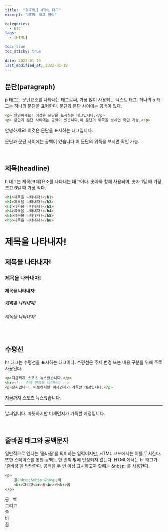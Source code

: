 ```yaml
---
title:  "[HTML] HTML 태그"
excerpt: "HTML 태그 정리"

categories:
  - ETC
tags:
  - [HTML]

toc: true
toc_sticky: true
 
date: 2022-01-19
last_modified_at: 2022-01-19
---
```


## 문단(paragraph)
p 태그는 문단요소를 나타내는 태그로써, 가장 많이 사용되는 텍스트 태그.
하나의 p 태그는 하나의 문단을 표현한다.
문단과 문단 사이에는 공백이 있다.

```html
<p> 안녕하세요! 이것은 문단을 표시하는 태그입니다.</p>
<p> 문단과 문단 사이에는 공백이 있습니다.이 문단의 위쪽을 보시면 확인 가능.</p>
```
<p> 안녕하세요! 이것은 문단을 표시하는 태그입니다.</p>
<p> 문단과 문단 사이에는 공백이 있습니다.이 문단의 위쪽을 보시면 확인 가능.</p>
<br>

## 제목(headline)
h 태그는 제목(표제)요소를 나타내는 태그이다.
숫자와 함께 사용되며, 숫자 1일 때 가장 크고 6일 때 가장 작다.

```html
<h1>제목을 나타내자!</h1>
<h2>제목을 나타내자!</h2>
<h3>제목을 나타내자!</h3>
<h4>제목을 나타내자!</h4>
<h5>제목을 나타내자!</h5>
<h6>제목을 나타내자!</h6>
```
<h1>제목을 나타내자!</h1>
<h2>제목을 나타내자!</h2>
<h3>제목을 나타내자!</h3>
<h4>제목을 나타내자!</h4>
<h5>제목을 나타내자!</h5>
<h6>제목을 나타내자!</h6>
<br>

## 수평선
hr 태그는 수평선을 표시하는 태그이다.
수평선은 주제 변경 또는 내용 구분을 위해 주로 사용된다.

```html
<p>지금까지 스포츠 뉴스였습니다.</p>
<hr><!-- 주제 변경을 나타낸다 -->
<p>날씨입니다. 따뜻하지만 미세먼지가 가득할 예정입니다.</p>
```
<p>지금까지 스포츠 뉴스였습니다.</p>
<hr>
<p>날씨입니다. 따뜻하지만 미세먼지가 가득할 예정입니다.</p>
<br>

## 줄바꿈 태그와 공백문자
일반적으로 엔터는 '줄바꿈'을 의미하는 입력이지만, HTML 코드에서는 이를 무시한다.
또한 스페이스를 통한 공백도 한 번씩 밖에 인정되지 않는다.
HTML에서는 br 태그가 '줄바꿈'을 담당한다.
공백을 두 번 이상 표시하고자 할떄는 \&nbsp; 를 사용한다.

```html
<p>
    공&nbsp;&nbsp;&nbsp;백
    <br>그리고<br>줄<br>바<br>꿈
</p>
```
<p>공&nbsp;&nbsp;&nbsp;백
    <br>그리고<br>줄<br>바<br>꿈
</p>
